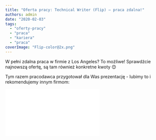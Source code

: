 ```yaml
---
title: "Oferta pracy: Technical Writer (Flip) – praca zdalna!"
authors: admin
date: "2020-02-03"
tags:
  - "oferty-pracy"
  - "praca"
  - "kariera"
  - "praca"
coverImage: "Flip-color@2x.png"
---
```


W pełni zdalna praca w firmie z Los Angeles? To możliwe! Sprawdźcie najnowszą
ofertę, są tam również konkretne kwoty 😊

Tym razem pracodawca przygotował dla Was prezentację - lubimy to i rekomendujemy
innym firmom:

 <iframe style={{border: '1px solid #CCC', borderWidth: '1px', marginBottom: '5px', maxWidth: '100%'}} src="//www.slideshare.net/slideshow/embed_code/key/3Xr29FsJgAfgCY" width={595} height={485} frameBorder={0} marginWidth={0} marginHeight={0} scrolling="no" allowFullScreen="allowFullScreen" />

Aplikować możecie bezpośrednio na
[stronie z ogłoszeniem](https://justjoin.it/offers/flipfit-technical-writer), 
lub emailem na adres techcareers(at)flipfit.com. Dla Waszej wygody wklejamy je
również poniżej.

Aha, widełki płacowe to: 5000-8500 PLN netto

---

# **Technical Writer**

**About the job** Our team consists of like-minded people that have a mission of
delivering the most personalized experience to the world. We attract people that
really want to stand out in their fields while making a difference in the
world.We’re looking for a Technical Writer to join our team. This is an
early-stage opportunity to join a company that is fundamentally formatting the
understanding of application functionality. If you want to play an important
role in clarifying the technical concepts of our product, this is the position
for you.Our dream Technical Writer at Flip in the role is responsible for the
entire documentation in the company, its clarification, and translation into
modern and professional instructions for product users.

**Your roles and responsibilities:**

- studying and understanding company products,
- working closely with engineers, product managers and testers to define
  problems, prototype interactions of existing and new features,
- clarifying and translating technical concepts with the development team into
  modern instructions for product users
- communicating research, problems, updates, and ideas across the team,
- contributing to and defining internal documentation standards,
- reviewing published materials and recommends revisions or changes in scope,
  format, content
- facilitating polite and transparent communication with all team members,
- embracing the fast-paced and ambiguous nature of the startup to solve real
  problems.

**To join us we require:**

- fluency in English (min. C1 level) - MUST,
- previous experience working with writing technical documentation (Software
  Development preferred),
- interest in both technical writing and mobile telecommunications systems,
- creativity and the ability to obtain information and content,
- analytical approach disciplined and focused on details,
- excellent communication skills, continuous improvement mindset.

**Nice to have:**

- previous experience working for e-commerce or social media platforms,
- basic knowledge of modern programming languages such as JavaScript and its
  frameworks,
- experience working in a start-up environment,
- demonstrated track record of success in building products based on consumer
  needs and research.

**We offer:**

- fully remote job,
- working hours from 8:00 / 9:00 AM CEST till 4:00 / 5:00 PM CEST,
- integration events,
- startup atmosphere,
- non-corporate communication across teams,
- an international environment where English is required.

**Important note** Please include the following note to your application:"_I
hereby give consent for my personal data included in my application to be
processed for the purposes of the recruitment process under the Personal Data
Protection Act as of 29 August 1997, consolidated text: Journal of Laws 2016,
item 922 as amended."_

---

Powodzenia! 😊
